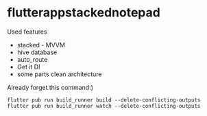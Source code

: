 # flutterappstackednotepad

Used features
* stacked - MVVM
* hive database
* auto_route
* Get it DI
* some parts clean architecture

Already forget this command:)
```
flutter pub run build_runner build --delete-conflicting-outputs
flutter pub run build_runner watch --delete-conflicting-outputs
```
